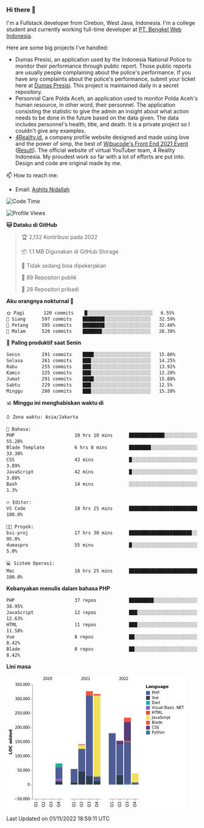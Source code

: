 ### Hi there 👋
I'm a Fullstack developer from Cirebon, West Java, Indonesia. I'm a college student and currently working full-time developer at [PT. Bengkel Web Indonesia](https://github.com/PT-Bengkel-Web-Indonesia).

Here are some big projects I've handled:
- Dumas Presisi, an application used by the Indonesia National Police to monitor their performance through public report. Those public reports are usually people complaining about the police's performance. If you have any complaints about the police's performance, submit your ticket here at [Dumas Presisi](https://dumaspresisi.polri.go.id/dumaspro). This project is maintained daily in a secret repository.
- Personnal Care Polda Aceh, an application used to monitor Polda Aceh's human resource, in other word, their personnel. The application consisting the statistic to give the admin an insight about what action needs to be done in the future based on the data given. The data includes personnel's health, title, and death. It is a private project so I couldn't give any examples.
- [4Reality.id](https://4reality.id), a company profile website designed and made using love and the power of simp, the best of [Wibucode's Front End 2021 Event](https://github.com/wibucode02/submision-event-frontend-2021) ([Result](https://github.com/wibucode02/top-5-pemenang-event-front-end-wibucode-2021)). The official website of virtual YouTuber team, 4 Reality Indonesia. My proudest work so far with a lot of efforts are put into. Design and code are original made by me.

📫 How to reach me:
- Email: [Aghits Nidallah](mailto:yourlovelydev@gmail.com)

<!--START_SECTION:waka-->
![Code Time](http://img.shields.io/badge/Code%20Time-1%2C830%20hrs%2020%20mins-blue)

![Profile Views](http://img.shields.io/badge/Profil%20dilihat-2-blue)

**🐱 Dataku di GitHub** 

> 🏆 2,132 Kontribusi pada 2022
 > 
> 📦 1.1 MB Digunakan di GitHub Storage 
 > 
> 🚫 Tidak sedang bisa dipekerjakan
 > 
> 📜 89 Repositori publik 
 > 
> 🔑 28 Repositori pribadi  
 > 
**Aku orangnya nokturnal 🦉** 

```text
🌞 Pagi       120 commits    █░░░░░░░░░░░░░░░░░░░░░░░░   6.55% 
🌆 Siang      597 commits    ████████░░░░░░░░░░░░░░░░░   32.59% 
🌃 Petang     595 commits    ████████░░░░░░░░░░░░░░░░░   32.48% 
🌙 Malam      520 commits    ███████░░░░░░░░░░░░░░░░░░   28.38%

```
📅 **Paling produktif saat Senin** 

```text
Senin        291 commits    ████░░░░░░░░░░░░░░░░░░░░░   15.88% 
Selasa       261 commits    ███░░░░░░░░░░░░░░░░░░░░░░   14.25% 
Rabu         255 commits    ███░░░░░░░░░░░░░░░░░░░░░░   13.92% 
Kamis        225 commits    ███░░░░░░░░░░░░░░░░░░░░░░   12.28% 
Jumat        291 commits    ████░░░░░░░░░░░░░░░░░░░░░   15.88% 
Sabtu        229 commits    ███░░░░░░░░░░░░░░░░░░░░░░   12.5% 
Minggu       280 commits    ███░░░░░░░░░░░░░░░░░░░░░░   15.28%

```


📊 **Minggu ini menghabiskan waktu di** 

```text
⌚︎ Zona waktu: Asia/Jakarta

💬 Bahasa: 
PHP                      10 hrs 10 mins      █████████████░░░░░░░░░░░░   55.28% 
Blade Template           6 hrs 8 mins        ████████░░░░░░░░░░░░░░░░░   33.38% 
CSS                      43 mins             █░░░░░░░░░░░░░░░░░░░░░░░░   3.89% 
JavaScript               42 mins             █░░░░░░░░░░░░░░░░░░░░░░░░   3.88% 
Bash                     14 mins             ░░░░░░░░░░░░░░░░░░░░░░░░░   1.3%

🔥 Editor: 
VS Code                  18 hrs 25 mins      █████████████████████████   100.0%

🐱‍💻 Proyek: 
bsi-proj                 17 hrs 30 mins      ███████████████████████░░   95.0% 
dumaspro                 55 mins             █░░░░░░░░░░░░░░░░░░░░░░░░   5.0%

💻 Sistem Operasi: 
Mac                      18 hrs 25 mins      █████████████████████████   100.0%

```

**Kebanyakan menulis dalam bahasa PHP** 

```text
PHP                      37 repos            █████████░░░░░░░░░░░░░░░░   38.95% 
JavaScript               12 repos            ███░░░░░░░░░░░░░░░░░░░░░░   12.63% 
HTML                     11 repos            ███░░░░░░░░░░░░░░░░░░░░░░   11.58% 
Vue                      8 repos             ██░░░░░░░░░░░░░░░░░░░░░░░   8.42% 
Blade                    8 repos             ██░░░░░░░░░░░░░░░░░░░░░░░   8.42%

```


**Lini masa**

![Chart not found](https://raw.githubusercontent.com/NikarashiHatsu/NikarashiHatsu/master/charts/bar_graph.png) 


 Last Updated on 01/11/2022 18:59:11 UTC
<!--END_SECTION:waka-->
